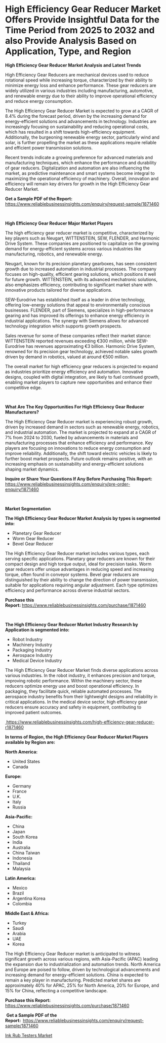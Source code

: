 <p><h1>High Efficiency Gear Reducer Market Offers Provide Insightful Data for the Time Period from 2025 to 2032 and also Provide Analysis Based on Application, Type, and Region</h1></p><p><strong>High Efficiency Gear Reducer Market Analysis and Latest Trends</strong></p>
<p><p>High Efficiency Gear Reducers are mechanical devices used to reduce rotational speed while increasing torque, characterized by their ability to minimize energy loss and enhance performance. These gear reducers are widely utilized in various industries including manufacturing, automotive, and renewable energy due to their ability to improve operational efficiency and reduce energy consumption. </p><p>The High Efficiency Gear Reducer Market is expected to grow at a CAGR of 8.4% during the forecast period, driven by the increasing demand for energy-efficient solutions and advancements in technology. Industries are increasingly focusing on sustainability and reducing operational costs, which has resulted in a shift towards high-efficiency equipment. Additionally, the burgeoning renewable energy sector, particularly wind and solar, is further propelling the market as these applications require reliable and efficient power transmission solutions.</p><p>Recent trends indicate a growing preference for advanced materials and manufacturing techniques, which enhance the performance and durability of gear reducers. Digitalization and automation are also influencing the market, as predictive maintenance and smart systems become integral to maximizing the operational efficiency of machinery. Overall, innovation and efficiency will remain key drivers for growth in the High Efficiency Gear Reducer Market.</p></p>
<p><strong>Get a Sample PDF of the Report:&nbsp;</strong> <a href="https://www.reliablebusinessinsights.com/enquiry/request-sample/1871460?utm_campaign=1581&utm_medium=2&utm_source=Github&utm_content=ia&utm_term=28022025&utm_id=high-efficiency-gear-reducer">https://www.reliablebusinessinsights.com/enquiry/request-sample/1871460</a></p>
<p>&nbsp;</p>
<p><strong>High Efficiency Gear Reducer Major Market Players</strong></p>
<p><p>The high efficiency gear reducer market is competitive, characterized by key players such as Neugart, WITTENSTEIN, SEW, FLENDER, and Harmonic Drive System. These companies are positioned to capitalize on the growing demand for energy-efficient systems across various industries like manufacturing, robotics, and renewable energy.</p><p>Neugart, known for its precision planetary gearboxes, has seen consistent growth due to increased automation in industrial processes. The company focuses on high-quality, efficient gearing solutions, which positions it well for future growth. WITTENSTEIN, with its advanced mechatronic solutions, also emphasizes efficiency, contributing to significant market share with innovative products tailored for diverse applications.</p><p>SEW-Eurodrive has established itself as a leader in drive technology, offering low-energy solutions that appeal to environmentally conscious businesses. FLENDER, part of Siemens, specializes in high-performance gearing and has improved its offerings to enhance energy efficiency in industrial applications. The synergy with Siemens allows for advanced technology integration which supports growth prospects.</p><p>Sales revenue for some of these companies reflect their market stance: WITTENSTEIN reported revenues exceeding €300 million, while SEW-Eurodrive has revenues approximating €3 billion. Harmonic Drive System, renowned for its precision gear technology, achieved notable sales growth driven by demand in robotics, valued at around €500 million.</p><p>The overall market for high efficiency gear reducers is projected to expand as industries prioritize energy efficiency and automation. Innovative designs, coupled with digital integration, are likely to fuel continued growth, enabling market players to capture new opportunities and enhance their competitive edge.</p></p>
<p>&nbsp;</p>
<p><strong>What Are The Key Opportunities For High Efficiency Gear Reducer Manufacturers?</strong></p>
<p><p>The High Efficiency Gear Reducer market is experiencing robust growth, driven by increased demand in sectors such as renewable energy, robotics, and industrial automation. The market is projected to expand at a CAGR of 7% from 2024 to 2030, fueled by advancements in materials and manufacturing processes that enhance efficiency and performance. Key players are focusing on innovations to reduce energy consumption and improve reliability. Additionally, the shift toward electric vehicles is likely to further boost market prospects. Future outlook remains positive, with an increasing emphasis on sustainability and energy-efficient solutions shaping market dynamics.</p></p>
<p><strong>Inquire or Share Your Questions If Any Before Purchasing This Report:</strong> <a href="https://www.reliablebusinessinsights.com/enquiry/pre-order-enquiry/1871460?utm_campaign=1581&utm_medium=2&utm_source=Github&utm_content=ia&utm_term=28022025&utm_id=high-efficiency-gear-reducer">https://www.reliablebusinessinsights.com/enquiry/pre-order-enquiry/1871460</a></p>
<p>&nbsp;</p>
<p><strong>Market Segmentation</strong></p>
<p><strong>The High Efficiency Gear Reducer Market Analysis by types is segmented into:</strong></p>
<p><ul><li>Planetary Gear Reducer</li><li>Worm Gear Reducer</li><li>Bevel Gear Reducer</li></ul></p>
<p><p>The High Efficiency Gear Reducer market includes various types, each serving specific applications. Planetary gear reducers are known for their compact design and high torque output, ideal for precision tasks. Worm gear reducers offer unique advantages in reducing speed and increasing torque, often found in conveyor systems. Bevel gear reducers are distinguished by their ability to change the direction of power transmission, suitable for applications requiring angular adjustment. Each type optimizes efficiency and performance across diverse industrial sectors.</p></p>
<p><strong>Purchase this Report:&nbsp;</strong><a href="https://www.reliablebusinessinsights.com/purchase/1871460?utm_campaign=1581&utm_medium=2&utm_source=Github&utm_content=ia&utm_term=28022025&utm_id=high-efficiency-gear-reducer">https://www.reliablebusinessinsights.com/purchase/1871460</a></p>
<p>&nbsp;</p>
<p><strong>The High Efficiency Gear Reducer Market Industry Research by Application is segmented into:</strong></p>
<p><ul><li>Robot Industry</li><li>Machinery Industry</li><li>Packaging Industry</li><li>Aerospace Industry</li><li>Medical Device Industry</li></ul></p>
<p><p>The High Efficiency Gear Reducer Market finds diverse applications across various industries. In the robot industry, it enhances precision and torque, improving robotic performance. Within the machinery sector, these reducers optimize energy use and boost operational efficiency. In packaging, they facilitate quick, reliable automated processes. The aerospace industry benefits from their lightweight designs and reliability in critical applications. In the medical device sector, high efficiency gear reducers ensure accuracy and safety in equipment, contributing to improved patient outcomes.</p></p>
<p><a href="https://www.reliablebusinessinsights.com/high-efficiency-gear-reducer-r1871460?utm_campaign=1581&utm_medium=2&utm_source=Github&utm_content=ia&utm_term=28022025&utm_id=high-efficiency-gear-reducer">&nbsp;https://www.reliablebusinessinsights.com/high-efficiency-gear-reducer-r1871460</a></p>
<p><strong>In terms of Region, the High Efficiency Gear Reducer Market Players available by Region are:</strong></p>
<p>
    <p> <strong> North America: </strong>
        <ul>
            <li>United States</li>
            <li>Canada</li>
        </ul>
        </p> 
    <p> <strong> Europe: </strong>
        <ul>
            <li>Germany</li>
            <li>France</li>
            <li>U.K.</li>
            <li>Italy</li>
            <li>Russia</li>
        </ul>
        </p> 
    <p> <strong> Asia-Pacific: </strong>
        <ul>
            <li>China</li>
            <li>Japan</li>
            <li>South Korea</li>
            <li>India</li>
            <li>Australia</li>
            <li>China Taiwan</li>
            <li>Indonesia</li>
            <li>Thailand</li>
            <li>Malaysia</li>
        </ul>
        </p> 
    <p> <strong> Latin America: </strong>
        <ul>
            <li>Mexico</li>
            <li>Brazil</li>
            <li>Argentina Korea</li>
            <li>Colombia</li>
        </ul>
        </p> 
    <p> <strong> Middle East & Africa: </strong>
        <ul>
            <li>Turkey</li>
            <li>Saudi</li>
            <li>Arabia</li>
            <li>UAE</li>
            <li>Korea</li>
        </ul>
    </p>
    </p>
<p><p>The High Efficiency Gear Reducer market is anticipated to witness significant growth across various regions, with Asia-Pacific (APAC) leading the expansion due to industrialization and automation trends. North America and Europe are poised to follow, driven by technological advancements and increasing demand for energy-efficient solutions. China is expected to remain a key player in manufacturing. Predicted market shares are approximately 40% for APAC, 25% for North America, 20% for Europe, and 15% for China, reflecting a competitive landscape.</p></p>
<p><strong>Purchase this Report: </strong><a href="https://www.reliablebusinessinsights.com/purchase/1871460?utm_campaign=1581&utm_medium=2&utm_source=Github&utm_content=ia&utm_term=28022025&utm_id=high-efficiency-gear-reducer">https://www.reliablebusinessinsights.com/purchase/1871460</a></p>
<p>&nbsp;<strong>Get a Sample PDF of the Report:&nbsp;&nbsp;</strong><a href="https://www.reliablebusinessinsights.com/enquiry/request-sample/1871460?utm_campaign=1581&utm_medium=2&utm_source=Github&utm_content=ia&utm_term=28022025&utm_id=high-efficiency-gear-reducer">https://www.reliablebusinessinsights.com/enquiry/request-sample/1871460</a></p>
<p><strong></strong></p>
<p><p><a href="https://github.com/nibbsmantji/Market-Research-Report-List-1/blob/main/ink-rub-testers-market.md?utm_campaign=1581&utm_medium=2&utm_source=Github&utm_content=ia&utm_term=28022025&utm_id=high-efficiency-gear-reducer">Ink Rub Testers Market</a></p></p>